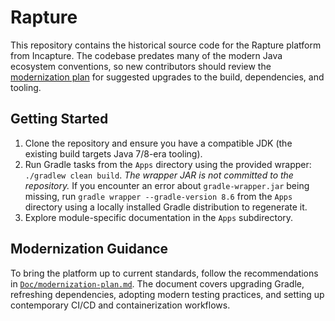 # Rapture

This repository contains the historical source code for the Rapture platform from Incapture. The codebase predates many of the modern Java ecosystem conventions, so new contributors should review the [modernization plan](Doc/modernization-plan.md) for suggested upgrades to the build, dependencies, and tooling.

## Getting Started

1. Clone the repository and ensure you have a compatible JDK (the existing build targets Java 7/8-era tooling).
2. Run Gradle tasks from the `Apps` directory using the provided wrapper: `./gradlew clean build`.
   *The wrapper JAR is not committed to the repository.* If you encounter an error about `gradle-wrapper.jar` being missing, run `gradle wrapper --gradle-version 8.6` from the `Apps` directory using a locally installed Gradle distribution to regenerate it.
3. Explore module-specific documentation in the `Apps` subdirectory.

## Modernization Guidance

To bring the platform up to current standards, follow the recommendations in [`Doc/modernization-plan.md`](Doc/modernization-plan.md). The document covers upgrading Gradle, refreshing dependencies, adopting modern testing practices, and setting up contemporary CI/CD and containerization workflows.
